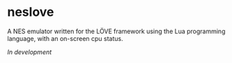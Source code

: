 # neslove
A NES emulator written for the LÖVE framework using the Lua programming language, with an on-screen cpu status.

*In development*
